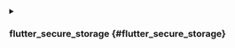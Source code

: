 <details>
<summary>

### flutter_secure_storage {#flutter_secure_storage}

</summary>

Мы используем [flutter_secure_storage](https://pub.dev/packages/flutter_secure_storage) для реализации кроссплатформенного постоянного безопасного хранения токенов. Под капотом:

- Keychain используется для iOS
- AES шифрование используется для Android.

### Настройка версии Android: {#config-android-version}

В [project]/android/app/build.gradle установите minSdkVersion на >= 18.

```kotlin
  android {
      ...

      defaultConfig {
          ...
          minSdkVersion 18
          ...
      }
  }
```

### Отключение автокопирования: {#disable-autobackup}

:::note

По умолчанию Android создает резервные копии данных на Google Drive. Это может вызвать исключение java.security.InvalidKeyException:Failed to unwrap key.

:::

Чтобы избежать этого, вы можете отключить автоматическое копирование для вашего приложения или исключить sharedprefs из FlutterSecureStorage.

1. Чтобы отключить автоматическое копирование, перейдите в файл манифеста вашего приложения и установите логическое значение android:allowBackup:

   ```xml
   <manifest ... >
       ...
       <application
         android:allowBackup="false"
         android:fullBackupContent="false"
         ...
       >
           ...
       </application>
   </manifest>

   ```

2. Исключите sharedprefs из FlutterSecureStorage.

   Если вам нужно включить android:fullBackupContent для вашего приложения. Настройте правило резервного копирования, чтобы [исключить](https://developer.android.com/guide/topics/data/autobackup#IncludingFiles) prefs, используемые плагином:

   ```xml
   <application ...
     android:fullBackupContent="@xml/backup_rules">
   </application>
   ```

   ```xml
   <?xml version="1.0" encoding="utf-8"?>
   <full-backup-content>
     <exclude domain="sharedpref" path="FlutterSecureStorage"/>
   </full-backup-content>
   ```

   Пожалуйста, ознакомьтесь с [flutter_secure_storage](https://pub.dev/packages/flutter_secure_storage#configure-android-version) для получения более подробной информации.

</details>
